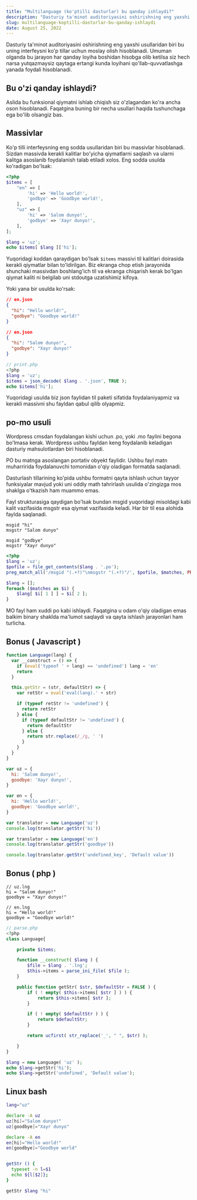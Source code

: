 ```yaml
---
title: "Multilanguage (ko'ptilli dasturlar) bu qanday ishlaydi?"
description: "Dasturiy ta'minot auditoriyasini oshirishning eng yaxshi usullaridan biri bu uning interfeysni ko'p tillar uchun moslay olish hisoblanadi..."
slug: multilanguage-koptilli-dasturlar-bu-qanday-ishlaydi
date: August 25, 2022
---
```


Dasturiy ta'minot auditoriyasini oshirishning eng yaxshi usullaridan biri bu uning interfeysni ko'p tillar uchun moslay olish hisoblanadi. Umuman olganda bu
jarayon har qanday loyiha boshidan hisobga olib ketilsa siz hech narsa yutqazmaysiz qaytaga ertangi kunda loyihani qo'llab-quvvatlashga yanada foydali
hisoblanadi.

## Bu o'zi qanday ishlaydi?

Aslida bu funksional qiymatni ishlab chiqish siz o'zlagandan ko'ra ancha oson hisoblanadi. Faqatgina buning bir necha usullari haqida tushunchaga ega bo'lib
olsangiz bas.

## Massivlar

Ko'p tilli interfeysning eng sodda usullaridan biri bu massivlar hisoblanadi. Sizdan massivda kerakli kalitlar bo'yicha qiymatlarni saqlash va ularni kalitga
asoslanib foydalanish talab etiladi xolos. Eng sodda usulda ko'radigan bo'lsak:

```php
<?php
$items = [
    "en" => [
        'hi' => 'Hello world!',
        'godbye' => 'Goodbye world!',
    ],
    "uz" => [
        'hi' => 'Salom dunyo!',
        'godbye' => 'Xayr dunyo!',
    ],
];

$lang = 'uz';
echo $items[ $lang ]['hi'];
```

Yuqoridagi koddan qaraydigan bo'lsak `$items` massivi til kalitlari doirasida kerakli qiymatlar bilan to'ldirilgan. Biz ekranga chop etish jarayonida shunchaki
massivdan boshlang'ich til va ekranga chiqarish kerak bo'lgan qiymat kaliti ni belgilab uni stdoutga uzatishimiz kifoya.

Yoki yana bir usulda ko'rsak:

```json
// en.json
{
  "hi": "Hello world!",
  "godbye": "Goodbye world!"
}
```

```json
// en.json
{
  "hi": "Salom dunyo!",
  "godbye": "Xayr dunyo!"
}
```

```php
// print.php
<?php
$lang = 'uz';
$items = json_decode( $lang . '.json', TRUE );
echo $items['hi'];
```

Yuqoridagi usulda biz json faylidan til paketi sifatida foydalaniyapmiz va kerakli massivni shu fayldan qabul qilib olyapmiz.

## po-mo usuli

Wordpress cmsdan foydalangan kishi uchun .po, yoki .mo faylini begona bo'lmasa kerak. Wordpress ushbu fayldan keng foydalanib keladigan dasturiy mahsulotlardan
biri hisoblanadi.

PO bu matnga asoslangan portativ obyekt faylidir. Ushbu fayl matn muharririda foydalanuvchi tomonidan o'qiy oladigan formatda saqlanadi.

Dasturlash tillarining ko'pida ushbu formatni qayta ishlash uchun tayyor funksiyalar mavjud yoki uni oddiy math tahrirlash usulida o'zingizga mos shaklga
o'tkazish ham muammo emas.

Fayl strukturasiga qaydigan bo'lsak bundan msgid yuqoridagi misoldagi kabi kalit vazifasida msgstr esa qiymat vazifasida keladi. Har bir til esa alohida faylda
saqlanadi.

```po
msgid "hi"
msgstr "Salom dunyo"

msgid "godbye"
msgstr "Xayr dunyo"
```

```php
<?php
$lang = 'uz';
$pofile = file_get_contents($lang . '.po');
preg_match_all('/msgid "(.+?)"\nmsgstr "(.+?)"/', $pofile, $matches, PREG_SET_ORDER);

$lang = [];
foreach ($matches as $i) {
    $lang[ $i[ 1 ] ] = $i[ 2 ];
}
```

MO fayl ham xuddi po kabi ishlaydi. Faqatgina u odam o'qiy oladigan emas balkim binary shaklda ma'lumot saqlaydi va qayta ishlash jarayonlari ham turlicha.

## Bonus ( Javascript )

```js
function Language(lang) {
  var __construct = () => {
    if (eval('typeof ' + lang) == 'undefined') lang = 'en'
    return
  }

  this.getStr = (str, defaultStr) => {
    var retStr = eval('eval(lang).' + str)

    if (typeof retStr != 'undefined') {
      return retStr
    } else {
      if (typeof defaultStr != 'undefined') {
        return defaultStr
      } else {
        return str.replace(/_/g, ' ')
      }
    }
  }
}

var uz = {
  hi: 'Salom dunyo!',
  goodbye: 'Xayr dunyo!',
}

var en = {
  hi: 'Hello world!',
  goodbye: 'Goodbye world!',
}

var translator = new Language('uz')
console.log(translator.getStr('hi'))

var translator = new Language('en')
console.log(translator.getStr('goodbye'))

console.log(translator.getStr('undefined_key', 'Default value'))
```

## Bonus ( php )

```
// uz.lng
hi = "Salom dunyo!"
goodbye = "Xayr dunyo!"
```

```
// en.lng
hi = "Hello world!"
goodbye = "Goodbye world!"
```

```php
// parse.php
<?php
class Language{

    private $items;

    function __construct( $lang ) {
        $file = $lang . '.lng';
        $this->items = parse_ini_file( $file );
    }

    public function getStr( $str, $defaultStr = FALSE ) {
        if ( ! empty( $this->items[ $str ] ) ) {
            return $this->items[ $str ];
        }

        if ( ! empty( $defaultStr ) ) {
            return $defaultStr;
        }

        return ucfirst( str_replace('_', " ", $str) );

    }
}

$lang = new Language( 'uz' );
echo $lang->getStr('hi');
echo $lang->getStr('undefined', 'Default value');
```

## Linux bash

```bash
lang="uz"

declare -A uz
uz[hi]="Salom dunyo!"
uz[goodbye]="Xayr dunyo"

declare -A en
en[hi]="Hello world!"
en[goodbye]="Goodbye world"


getStr () {
  typeset -n l=$1
  echo ${l[$2]};
}

getStr $lang "hi"
```
